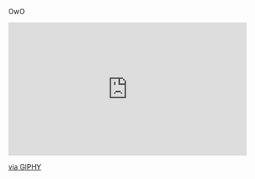 OwO 
<iframe src="https://giphy.com/embed/zGfutPr2gc4l74bWO1" width="480" height="269" style="" frameBorder="0" class="giphy-embed" allowFullScreen></iframe><p><a href="https://giphy.com/gifs/jujutsu-kaisen-jjk-gojo-zGfutPr2gc4l74bWO1">via GIPHY</a></p>
